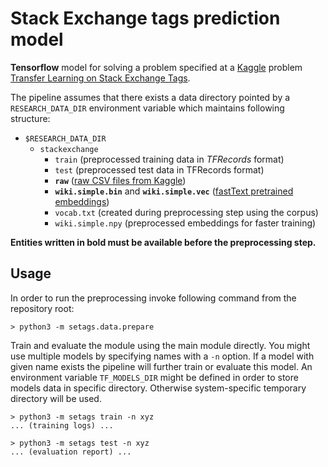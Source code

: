# Stack Exchange tags prediction model

**Tensorflow** model for solving a problem specified at a [Kaggle](https://www.kaggle.com/)
problem [Transfer Learning on Stack Exchange Tags](https://www.kaggle.com/c/transfer-learning-on-stack-exchange-tags).

The pipeline assumes that there exists a data directory pointed by a `RESEARCH_DATA_DIR`
environment variable which maintains following structure:

- `$RESEARCH_DATA_DIR`
  - `stackexchange`
    - `train` (preprocessed training data in *TFRecords* format)
    - `test` (preprocessed test data in TFRecords format)
    - **`raw`** ([raw CSV files from Kaggle](https://www.kaggle.com/c/transfer-learning-on-stack-exchange-tags/data))
    - **`wiki.simple.bin`** and **`wiki.simple.vec`**
    ([fastText pretrained embeddings](https://github.com/facebookresearch/fastText/blob/master/pretrained-vectors.md))
    - `vocab.txt` (created during preprocessing step using the corpus)
    - `wiki.simple.npy` (preprocessed embeddings for faster training)
    
**Entities written in bold must be available before the preprocessing step.**
    
## Usage

In order to run the preprocessing invoke following command from the repository root:
```
> python3 -m setags.data.prepare
```

Train and evaluate the module using the main module directly. You might use multiple models
by specifying names with a `-n` option. If a model with given name exists the pipeline
will further train or evaluate this model. An environment variable `TF_MODELS_DIR` might
be defined in order to store models data in specific directory. Otherwise system-specific
temporary directory will be used.
```
> python3 -m setags train -n xyz
... (training logs) ...

> python3 -m setags test -n xyz
... (evaluation report) ...
```

